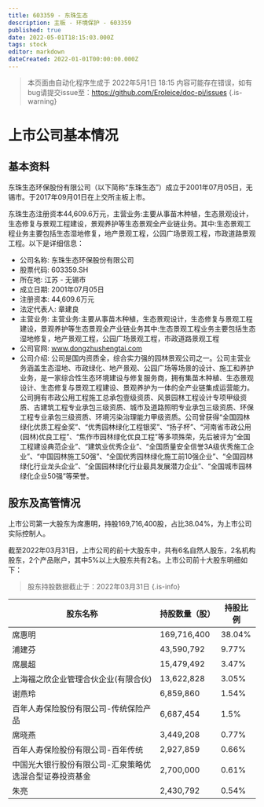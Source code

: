```yaml
---
title: 603359 - 东珠生态
description: 主板 - 环境保护 - 603359
published: true
date: 2022-05-01T18:15:03.000Z
tags: stock
editor: markdown
dateCreated: 2022-01-01T00:00:00.000Z
---
```


> 本页面由自动化程序生成于 2022年5月1日 18:15
> 内容可能存在错误，如有bug请提交issue至：https://github.com/Eroleice/doc-pi/issues
{.is-warning}

# 上市公司基本情况

## 基本资料

东珠生态环保股份有限公司（以下简称“东珠生态”）成立于2001年07月05日，无锡市。于2017年09月01日在上交所主板上市。

东珠生态注册资本44,609.6万元，主营业务:主要从事苗木种植，生态景观设计，生态修复与景观工程建设，景观养护等生态景观全产业链业务。其中:生态景观工程业务主要包括生态湿地修复，地产景观工程，公园广场景观工程，市政道路景观工程。以下是详细信息：

- 公司名称: 东珠生态环保股份有限公司
- 股票代码: 603359.SH
- 所在地: 江苏 - 无锡市
- 成立日期: 2001年07月05日
- 注册资本: 44,609.6万元
- 法定代表人: 章建良
- 主营业务: 主营业务:主要从事苗木种植，生态景观设计，生态修复与景观工程建设，景观养护等生态景观全产业链业务其中:生态景观工程业务主要包括生态湿地修复，地产景观工程，公园广场景观工程，市政道路景观工程
- 公司官网: www.dongzhushengtai.com
- 公司介绍: 公司是国内资质全，综合实力强的园林景观公司之一。公司主营业务涵盖生态湿地、市政绿化、地产景观、公园广场等场景的设计、施工和养护业务，是一家综合性生态环境建设与修复服务商，拥有集苗木种植、生态景观设计、生态修复与景观工程建设、景观养护为一体的全产业链集成运营能力。公司拥有市政公用工程施工总承包壹级资质、风景园林工程设计专项甲级资质、古建筑工程专业承包三级资质、城市及道路照明专业承包三级资质、环保工程专业承包三级资质、环境污染治理能力甲级资质。公司曾获得“全国园林绿化优质工程金奖”、“优秀园林绿化工程银奖”、“扬子杯”、“河南省市政公用(园林)优良工程”、“焦作市园林绿化优良工程”等多项殊荣，先后被评为“全国工程建设典范企业”、“建筑业优秀企业”、“全国质量安全信誉3A级优秀施工企业”、“中国园林施工50强”、“全国优秀园林绿化施工前10强企业”、“全国园林绿化行业龙头企业”、“全国园林绿化行业最具发展潜力企业”、“全国城市园林绿化企业50强”等荣誉。


## 股东及高管情况

上市公司第一大股东为席惠明，持股169,716,400股，占比38.04%，为上市公司实际控制人。

截至2022年03月31日，上市公司的前十大股东中，共有6名自然人股东，2名机构股东，2个产品账户，其中5%以上大股东共有2名。上市公司前十大股东明细如下：

> 股东持股数据截止于：2022年03月31日
{.is-info}

| 股东名称 | 持股数量（股） | 持股比例 |
| --- | --- | --- |
| 席惠明 | 169,716,400 | 38.04% |
| 浦建芬 | 43,590,792 | 9.77% |
| 席晨超 | 15,479,492 | 3.47% |
| 上海福之欣企业管理合伙企业(有限合伙) | 13,622,828 | 3.05% |
| 谢燕玲 | 6,859,860 | 1.54% |
| 百年人寿保险股份有限公司-传统保险产品 | 6,687,454 | 1.5% |
| 席晓燕 | 3,449,208 | 0.77% |
| 百年人寿保险股份有限公司-百年传统 | 2,927,859 | 0.66% |
| 中国光大银行股份有限公司-汇泉策略优选混合型证券投资基金 | 2,700,000 | 0.61% |
| 朱亮 | 2,430,792 | 0.54% |




